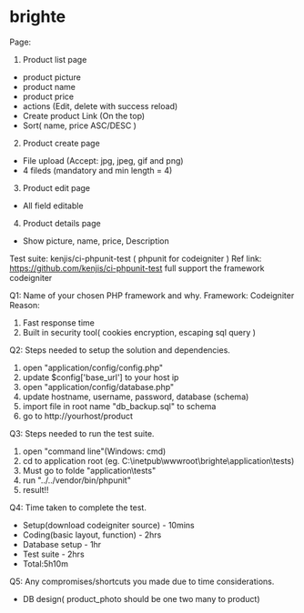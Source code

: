 # brighte
Page:
1. Product list page
  - product picture
  - product name
  - product price
  - actions (Edit, delete with success reload)
  - Create product Link (On the top)
  - Sort( name, price ASC/DESC )

2. Product create page
  - File upload (Accept: jpg, jpeg, gif and png)
  - 4 fileds (mandatory and min length = 4)

3. Product edit page
  - All field editable

4. Product details page
  - Show picture, name, price, Description

Test suite:
kenjis/ci-phpunit-test ( phpunit for codeigniter )
Ref link: https://github.com/kenjis/ci-phpunit-test
full support the framework codeigniter

Q1: Name of your chosen PHP framework and why.
Framework: Codeigniter
Reason:
  1. Fast response time
  2. Built in security tool( cookies encryption, escaping sql query )

Q2: Steps needed to setup the solution and dependencies.
  1. open "application/config/config.php"
  2. update $config['base_url'] to your host ip
  3. open "application/config/database.php"
  4. update hostname, username, password, database (schema)
  5. import file in root name "db_backup.sql" to schema
  6. go to http://yourhost/product

Q3: Steps needed to run the test suite.
  1. open "command line"(Windows: cmd)
  2. cd to application root (eg. C:\inetpub\wwwroot\brighte\application\tests)
  3. Must go to folde "application\tests"
  4. run "../../vendor/bin/phpunit"
  5. result!!

Q4: Time taken to complete the test.
- Setup(download codeigniter source) - 10mins
- Coding(basic layout, function) - 2hrs
- Database setup - 1hr
- Test suite - 2hrs
- Total:5h10m

Q5: Any compromises/shortcuts you made due to time considerations.
- DB design( product_photo should be one two many to product)
